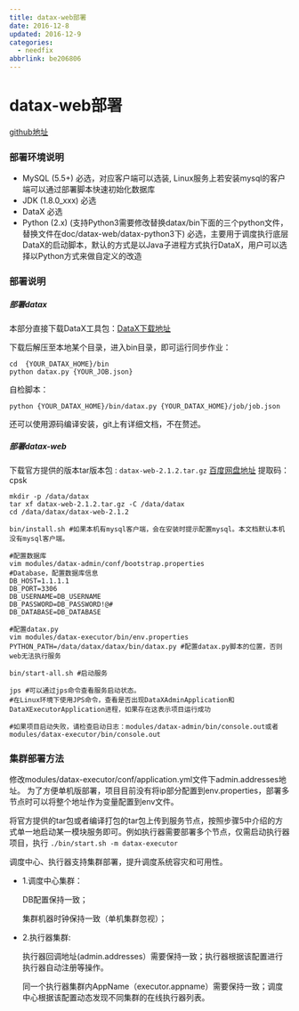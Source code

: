 ```yaml
---
title: datax-web部署
date: 2016-12-8
updated: 2016-12-9
categories:
  - needfix
abbrlink: be206806
---
```

# datax-web部署

[github地址](https://github.com/WeiYe-Jing/datax-web/blob/master/doc/datax-web/datax-web-deploy.md)

### 部署环境说明

* MySQL (5.5+) 必选，对应客户端可以选装, Linux服务上若安装mysql的客户端可以通过部署脚本快速初始化数据库
* JDK (1.8.0_xxx) 必选
* DataX 必选
* Python (2.x) (支持Python3需要修改替换datax/bin下面的三个python文件，替换文件在doc/datax-web/datax-python3下) 必选，主要用于调度执行底层DataX的启动脚本，默认的方式是以Java子进程方式执行DataX，用户可以选择以Python方式来做自定义的改造



### 部署说明

##### 部署datax

本部分直接下载DataX工具包：[DataX下载地址](http://datax-opensource.oss-cn-hangzhou.aliyuncs.com/datax.tar.gz)

下载后解压至本地某个目录，进入bin目录，即可运行同步作业：

```shell
cd  {YOUR_DATAX_HOME}/bin
python datax.py {YOUR_JOB.json}
```

自检脚本：
```shell
python {YOUR_DATAX_HOME}/bin/datax.py {YOUR_DATAX_HOME}/job/job.json
```

还可以使用源码编译安装，git上有详细文档，不在赘述。



##### 部署datax-web

下载官方提供的版本tar版本包 :  `datax-web-2.1.2.tar.gz`
[百度网盘地址](https://pan.baidu.com/s/13yoqhGpD00I82K4lOYtQhg) 提取码：cpsk

```shell
mkdir -p /data/datax
tar xf datax-web-2.1.2.tar.gz -C /data/datax
cd /data/datax/datax-web-2.1.2

bin/install.sh #如果本机有mysql客户端，会在安装时提示配置mysql。本文档默认本机没有mysql客户端。

#配置数据库
vim modules/datax-admin/conf/bootstrap.properties
#Database，配置数据库信息
DB_HOST=1.1.1.1
DB_PORT=3306
DB_USERNAME=DB_USERNAME
DB_PASSWORD=DB_PASSWORD!@#
DB_DATABASE=DB_DATABASE

#配置datax.py
vim modules/datax-executor/bin/env.properties
PYTHON_PATH=/data/datax/datax/bin/datax.py #配置datax.py脚本的位置，否则web无法执行服务

bin/start-all.sh #启动服务

jps #可以通过jps命令查看服务启动状态。
#在Linux环境下使用JPS命令，查看是否出现DataXAdminApplication和DataXExecutorApplication进程，如果存在这表示项目运行成功

#如果项目启动失败，请检查启动日志：modules/datax-admin/bin/console.out或者modules/datax-executor/bin/console.out
```



### 集群部署方法

修改modules/datax-executor/conf/application.yml文件下admin.addresses地址。 为了方便单机版部署，项目目前没有将ip部分配置到env.properties，部署多节点时可以将整个地址作为变量配置到env文件。

将官方提供的tar包或者编译打包的tar包上传到服务节点，按照步骤5中介绍的方式单一地启动某一模块服务即可。例如执行器需要部署多个节点，仅需启动执行器项目，执行 `./bin/start.sh -m datax-executor`

调度中心、执行器支持集群部署，提升调度系统容灾和可用性。


* 1.调度中心集群：
  
    DB配置保持一致；
    
    集群机器时钟保持一致（单机集群忽视）；
    
* 2.执行器集群:

    执行器回调地址(admin.addresses）需要保持一致；执行器根据该配置进行执行器自动注册等操作。
    
    同一个执行器集群内AppName（executor.appname）需要保持一致；调度中心根据该配置动态发现不同集群的在线执行器列表。
